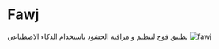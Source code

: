 # Fawj
تطبيق فوج لتنظيم و مراقبة الحشود باستخدام الذكاء الاصطناعي
![fawj](https://user-images.githubusercontent.com/59482214/155881193-909ca216-c984-41a6-b816-3378c0273f51.png)
